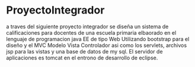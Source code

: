 # ProyectoIntegrador
a traves del siguiente proyecto integrador se diseña un sistema de calificaciones para docentes 
de una escuela primaria elbaorado en el lenguaje de programacion java EE de tipo Web 
Utilizando bootstrap para el diseño y el MVC Modelo Vista Controlador asi como los servlets, 
archivos jsp para las vistas y una base de datos de my sql. El servidor de aplicaciones es tomcat en 
el entrono de desarrollo de eclipse.
